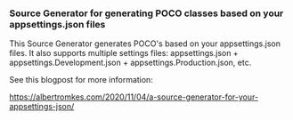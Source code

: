 ### Source Generator for generating POCO classes based on your appsettings.json files ###

This Source Generator generates POCO's based on your appsettings.json files. It also supports multiple settings files: appsettings.json + appsettings.Development.json + appsettings.Production.json, etc.

See this blogpost for more information:

https://albertromkes.com/2020/11/04/a-source-generator-for-your-appsettings-json/
